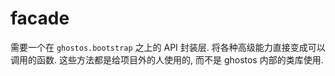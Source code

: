 # facade

需要一个在 `ghostos.bootstrap` 之上的 API 封装层. 将各种高级能力直接变成可以调用的函数. 
这些方法都是给项目外的人使用的, 而不是 ghostos 内部的类库使用. 